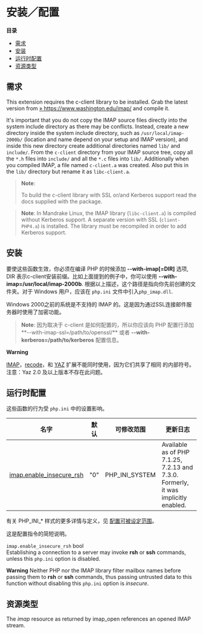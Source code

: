安装／配置
==========

**目录**

-   [需求](/imap/setup.html#需求)
-   [安装](/imap/setup.html#安装)
-   [运行时配置](/imap/setup.html#运行时配置)
-   [资源类型](/imap/setup.html#资源类型)

需求
----

This extension requires the c-client library to be installed. Grab the
latest version from
<a href="https://www.washington.edu/imap/" class="link external">» https://www.washington.edu/imap/</a>
and compile it.

It's important that you do not copy the IMAP source files directly into
the system include directory as there may be conflicts. Instead, create
a new directory inside the system include directory, such as
`/usr/local/imap-2000b/` (location and name depend on your setup and
IMAP version), and inside this new directory create additional
directories named `lib/` and `include/`. From the `c-client` directory
from your IMAP source tree, copy all the `*.h` files into `include/` and
all the `*.c` files into `lib/`. Additionally when you compiled IMAP, a
file named `c-client.a` was created. Also put this in the `lib/`
directory but rename it as `libc-client.a`.

> **Note**:
>
> To build the c-client library with SSL or/and Kerberos support read
> the docs supplied with the package.

> **Note**: <span class="simpara"> In Mandrake Linux, the IMAP library
> (`libc-client.a`) is compiled without Kerberos support. A separate
> version with SSL (`client-PHP4.a`) is installed. The library must be
> recompiled in order to add Kerberos support. </span>

安装
----

要使这些函数生效，你必须在编译 PHP 的时候添加 **--with-imap\[=DIR\]**
选项, DIR 表示c-client安装前缀。比如上面提到的例子中，你可以使用
**--with-imap=/usr/local/imap-2000b**.
根据以上描述，这个路径是指向你先前创建的文件夹。对于 <span
class="productname">Windows</span> 用户，应该在 `php.ini`
文件中引入`php_imap.dll`.

Windows 2000之前的系统是不支持的 IMAP
的。这是因为通过SSL连接邮件服务器时使用了加密功能。

> **Note**: <span class="simpara"> 因为取决于 c-client
> 是如何配置的，所以你应该向 PHP
> 配置行添加**--with-imap-ssl=/path/to/openssl/** 或者
> **--with-kerberos=/path/to/kerberos** 配置信息。 </span>

**Warning**

<a href="/book/imap.html" class="link">IMAP</a>，<a href="/book/recode.html" class="link">recode</a>，和
<a href="/book/yaz.html" class="link">YAZ</a>
扩展不能同时使用，因为它们共享了相同 的内部符号。注意：Yaz 2.0
及以上版本不存在此问题。

运行时配置
----------

这些函数的行为受 `php.ini` 中的设置影响。

| 名字                                                                  | 默认 | 可修改范围       | 更新日志                                                                           |
|-----------------------------------------------------------------------|------|------------------|------------------------------------------------------------------------------------|
| <a href="/imap/setup.html#" class="link">imap.enable_insecure_rsh</a> | "0"  | PHP\_INI\_SYSTEM | Available as of PHP 7.1.25, 7.2.13 and 7.3.0. Formerly, it was implicitly enabled. |

有关 PHP\_INI\_\* 样式的更多详情与定义，见
<a href="/configuration/changes/modes.html" class="xref">配置可被设定范围</a>。

这是配置指令的简短说明。

`imap.enable_insecure_rsh` <span class="type">bool</span>  
Establishing a connection to a server may invoke **rsh** or **ssh**
commands, unless this `php.ini` option is disabled.

**Warning**
Neither PHP nor the IMAP library filter mailbox names before passing
them to **rsh** or **ssh** commands, thus passing untrusted data to this
function without disabling this `php.ini` option is *insecure*.

资源类型
--------

The *imap* resource as returned by <span
class="function">imap\_open</span> references an opened IMAP stream.
